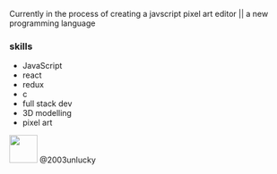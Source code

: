 Currently in the process of creating a javscript pixel art editor || a new programming language


### skills

* JavaScript
* react
* redux
* c
* full stack dev
* 3D modelling
* pixel art

            
            
            

<img src="https://user-images.githubusercontent.com/93410865/165428740-837c376a-c760-47cd-9ede-727ce9d149f9.png" width="50" height="50">
@2003unlucky
<span style="color: green">
